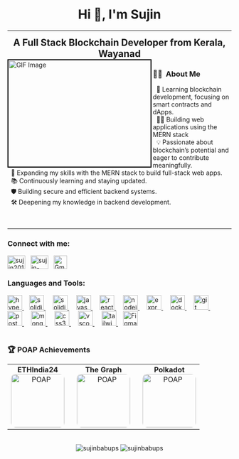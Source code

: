 <p align="center">

<h1 align="center">Hi 👋, I'm Sujin</h1>

---
 <h2 style="margin: 0; text-align: center; flex: 1;">
    A Full Stack Blockchain Developer from Kerala, Wayanad
  </h2>
<img align="left" src="https://media3.giphy.com/media/jBOOXxSJfG8kqMxT11/giphy.webp?cid=ecf05e47w5rpkpi6qaiy35eifpz8mc5giozo0wmlgtvqbqsk&ep=v1_gifs_search&rid=giphy.webp&ct=g" style="height: 240px; width: 320px; border: 2px solid #000;" alt="GIF Image">

### 🧑‍💻 &nbsp;About Me 
&nbsp; 🌱     Learning blockchain development, focusing on smart contracts and dApps.<br>
&nbsp; 👨‍💻     Building web applications using the MERN stack<br>
&nbsp; 💡     Passionate about blockchain’s potential and eager to contribute meaningfully.<br>
&nbsp; 🚀     Expanding my skills with the MERN stack to build full-stack web apps.<br>
&nbsp; 📚     Continuously learning and staying updated.<br>
&nbsp; 🛡️     Building secure and efficient backend systems. <br>
&nbsp; 🛠️     Deepening my knowledge in backend development. <br>


<br>

---
<h3 align="left">Connect with me:</h3>
<p align="left">
<a href="https://x.com/p_s_Sujin" target="blank"><img align="center" src="https://raw.githubusercontent.com/rahuldkjain/github-profile-readme-generator/master/src/images/icons/Social/twitter.svg" alt="sujin20161122" height="30" width="40" /></a>&nbsp;&nbsp;
<a href="https://linkedin.com/in/sujin-babu-p-s-341457205" target="blank"><img align="center" src="https://raw.githubusercontent.com/rahuldkjain/github-profile-readme-generator/master/src/images/icons/Social/linked-in-alt.svg" alt="sujin-babu-p-s-341457205" height="30" width="40" /></a>&nbsp;&nbsp;
<!-- <a href="https://instagram.com/p.s_sujin" target="blank"><img align="center" src="https://raw.githubusercontent.com/rahuldkjain/github-profile-readme-generator/master/src/images/icons/Social/instagram.svg" alt="p.s_sujin" height="30" width="40" /></a>
<a href="https://discord.com/channels/sujinbabups_49183" target="blank"><img align="center" src="https://raw.githubusercontent.com/rahuldkjain/github-profile-readme-generator/master/src/images/icons/Social/discord.svg" alt="p.s_sujin" height="30" width="40" /></a> -->


<a href="mailto:sujinbabups@gmail.com" target="_blank">
    <img align="center" src="https://imgs.search.brave.com/WmOFe_GNIJk-5qSd9NGkJhSktQaDBP-FFcvlqY5I3TM/rs:fit:500:0:0:0/g:ce/aHR0cHM6Ly9jZG4t/aWNvbnMtcG5nLmZy/ZWVwaWsuY29tLzI1/Ni81OTY4LzU5Njg1/MzQucG5nP3NlbXQ9/YWlzX2h5YnJpZA" alt="Gmail" height="30" width="30" />
</a>
</p>
<h3 align="left">Languages and Tools:</h3>

<div align="left">
  <a href="https://hyperledger-fabric.readthedocs.io/" target="_blank">
    <img src="https://img.shields.io/badge/Hyperledger%20Fabric-2F3134?logo=hyperledger&logoColor=white&style=for-the-badge" height="33" alt="hyperledger fabric logo" />
  </a>&nbsp;&nbsp;
   <a href="https://ethereum.org/en/" target="_blank">
    <img src="https://img.shields.io/badge/Solidity-363636?logo=solidity&logoColor=white&style=for-the-badge" height="33" alt="solidity logo" />
  </a>
  <img width="12" />
  
  <a href="https://soliditylang.org/" target="_blank">
    <img src="https://img.shields.io/badge/Solidity-363636?logo=solidity&logoColor=white&style=for-the-badge" height="33" alt="solidity logo" />
  </a>
  <img width="12" />
  
  <a href="https://developer.mozilla.org/en-US/docs/Web/JavaScript" target="_blank">
    <img src="https://img.shields.io/badge/JavaScript-F7DF1E?logo=javascript&logoColor=black&style=for-the-badge" height="33" alt="javascript logo" />
  </a>
  <img width="12" />
  
  <a href="https://reactjs.org/" target="_blank">
    <img src="https://img.shields.io/badge/React-61DAFB?logo=react&logoColor=black&style=for-the-badge" height="33" alt="react logo" />
  </a>
  <img width="12" />

  <a href="https://nodejs.org/" target="_blank">
    <img src="https://img.shields.io/badge/Node.js-339933?logo=nodedotjs&logoColor=white&style=for-the-badge" height="33" alt="nodejs logo" />
  </a>
  <img width="12" />

  <a href="https://expressjs.com/" target="_blank">
    <img src="https://img.shields.io/badge/Express-000000?logo=express&logoColor=white&style=for-the-badge" height="33" alt="express logo" />
  </a>
  <img width="12" />
  
  <a href="https://www.docker.com/" target="_blank">
    <img src="https://img.shields.io/badge/Docker-2496ED?logo=docker&logoColor=white&style=for-the-badge" height="33" alt="docker logo" />
  </a>
  <img width="12" />

  <a href="https://git-scm.com/" target="_blank">
    <img src="https://img.shields.io/badge/Git-F05032?logo=git&logoColor=white&style=for-the-badge" height="33" alt="git logo" />
  </a>
  <img width="12" />
  
  <a href="https://www.postman.com/" target="_blank">
    <img src="https://img.shields.io/badge/Postman-FF6C37?logo=postman&logoColor=black&style=for-the-badge" height="33" alt="postman logo" />
  </a>
  <img width="12" />

  <a href="https://www.mongodb.com/" target="_blank">
    <img src="https://img.shields.io/badge/MongoDB-47A248?logo=mongodb&logoColor=white&style=for-the-badge" height="33" alt="mongodb logo" />
  </a>
  <img width="12" />
  
  <a href="https://developer.mozilla.org/en-US/docs/Web/CSS" target="_blank">
    <img src="https://img.shields.io/badge/CSS3-1572B6?logo=css3&logoColor=white&style=for-the-badge" height="33" alt="css3 logo" />
  </a>
  <img width="12" />
  
  <a href="https://code.visualstudio.com/" target="_blank">
    <img src="https://img.shields.io/badge/Visual%20Studio%20Code-007ACC?logo=visualstudiocode&logoColor=white&style=for-the-badge" height="33" alt="vscode logo" />
  </a>
    <img width="12" />

  <a href="https://tailwindcss.com/" target="_blank">
    <img src="https://img.shields.io/badge/Tailwind%20CSS-06B6D4?logo=tailwindcss&logoColor=black&style=for-the-badge" height="33" alt="tailwindcss logo" />
  </a>&nbsp;&nbsp;
<a href="https://www.figma.com/" target="_blank">
  <img src="https://img.shields.io/badge/Figma-F24E1E?logo=figma&logoColor=white&style=for-the-badge" height="33" alt="Figma logo" />
</a>



</div>

<br>


<h3>🏆 POAP Achievements</h3>

<table>
  <tr>
    <td style="text-align: center; padding-right: 20px;">
      <strong>ETHIndia24</strong><br>
      <a href="https://collectors.poap.xyz/token/7271378" target="_blank">
        <img src="https://assets.poap.xyz/6b34188b-3cc2-4580-9763-4263310d9443.png?size=xlarge" alt="POAP" width="120" style="border-radius: 10px;" />
      </a>
    </td>
    <td style="text-align: center; padding-right: 20px;">
      <strong>The Graph</strong><br>
      <a href="https://collectors.poap.xyz/token/7271934" target="_blank">
        <img src="https://assets.poap.xyz/bb5d52a5-8080-4922-8d96-d19b80555830.gif?size=xlarge" alt="POAP" width="120" style="border-radius: 10px;" />
      </a>
    </td>
    <td style="text-align: center;">
      <strong>Polkadot</strong><br>
      <a href="https://collectors.poap.xyz/token/7271445" target="_blank">
        <img src="https://assets.poap.xyz/0df1f8a7-880b-4052-8e0f-dd1f24fa3cd0.gif?size=xlarge" alt="POAP" width="120" style="border-radius: 10px;" />
      </a>
    </td>
  </tr>
</table>



<br>

<div align="center">
  <img src="https://github-readme-stats.vercel.app/api/top-langs?username=sujinbabups&show_icons=true&locale=en&layout=compact" alt="sujinbabups" />
  <img src="https://github-readme-stats.vercel.app/api?username=sujinbabups&show_icons=true&locale=en" alt="sujinbabups" />
</div>

</p>
